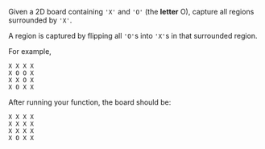 Given a 2D board containing `'X'` and `'O'` (the **letter** O), capture all regions surrounded by `'X'`.

A region is captured by flipping all `'O'`s into `'X'`s in that surrounded region.

For example,

    X X X X
    X O O X
    X X O X
    X O X X
After running your function, the board should be:

    X X X X
    X X X X
    X X X X
    X O X X